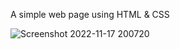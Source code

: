 A simple web page using HTML & CSS

![Screenshot 2022-11-17 200720](https://user-images.githubusercontent.com/85480387/202478577-59386726-167f-4adc-a07c-61cae43f82ba.jpg)
